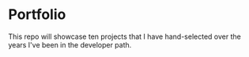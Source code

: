 # Portfolio
This repo will showcase ten projects that I have hand-selected over the years I've been in the developer path.
